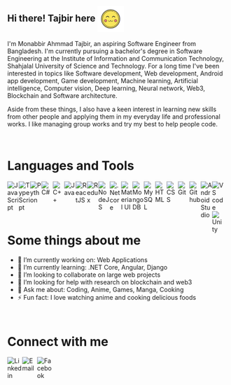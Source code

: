## Hi there! Tajbir here <img align="center" width="60px" alt="gif" src="https://github.com/Monabbir-Ahmmad/Monabbir-Ahmmad/blob/main/uwu-emoji.gif" />

I'm Monabbir Ahmmad Tajbir, an aspiring Software Engineer from Bangladesh. I'm currently pursuing a bachelor's degree in Software Engineering at the Institute of Information and Communication Technology, Shahjalal University of Science and Technology. For a long time I've been interested in topics like Software development, Web development, Android app development, Game development, Machine learning, Artificial intelligence, Computer vision, Deep learning, Neural network, Web3, Blockchain and Software architecture.

Aside from these things, I also have a keen interest in learning new skills from other people and applying them in my everyday life and professional works. I like managing group works and try my best to help people code.

<br/>

# Languages and Tools

<p>
<img align="left" width="26px" alt="JavaScript" src="https://img.icons8.com/color/344/javascript--v1.png" />
<img align="left" width="26px" alt="TypeScript" src="https://img.icons8.com/color/344/typescript.png" />
<img align="left" width="26px" alt="Python" src="https://img.icons8.com/color/344/python--v1.png" />
<img align="left" width="26px" alt="C#" src="https://img.icons8.com/color/344/c-sharp-logo.png" />
<img align="left" width="26px" alt="C++" src="https://img.icons8.com/color/344/c-plus-plus-logo.png" />
<img align="left" width="26px" alt="Java" src="https://img.icons8.com/color/344/java-coffee-cup-logo--v1.png" />
<img align="left" width="26px" alt="ReactJS" src="https://img.icons8.com/color/344/react-native.png" />
<img align="left" width="26px" alt="Redux" src="https://img.icons8.com/color/344/redux.png" />
<img align="left" width="26px" alt="NodeJS" src="https://img.icons8.com/color/344/nodejs.png" />
<img align="left" width="26px" alt=".Net core" src="https://upload.wikimedia.org/wikipedia/commons/thumb/e/ee/.NET_Core_Logo.svg/1024px-.NET_Core_Logo.svg.png" />
<img align="left" width="26px" alt="Material UI" src="https://img.icons8.com/color/344/material-ui.png" />
<img align="left" width="26px" alt="MongoDB" src="https://img.icons8.com/color/344/mongodb.png" />
<img align="left" width="26px" alt="MySQL" src="https://img.icons8.com/color/344/mysql-logo.png" />
<img align="left" width="26px" alt="HTML" src="https://img.icons8.com/color/344/html-5--v1.png" />
<img align="left" width="26px" alt="CSS" src="https://img.icons8.com/color/344/css3.png" />
<img align="left" width="26px" alt="Git" src="https://img.icons8.com/color/344/git.png" />
<img align="left" width="26px" alt="Github" src="https://img.icons8.com/color/344/github--v1.png" />
<img align="left" width="26px" alt="Android Studio" src="https://img.icons8.com/color/344/android-studio--v3.png" />
<img align="left" width="26px" alt="VS code" src="https://img.icons8.com/color/344/visual-studio-code-2019.png" />
<img align="left" width="26px" alt="Unity" src="https://img.icons8.com/color/344/unity.png" />
</p>

<br/>

# Some things about me

- 🔭 I’m currently working on: Web Applications
- 🌱 I’m currently learning: .NET Core, Angular, Django
- 👯 I’m looking to collaborate on large web projects
- 🤔 I’m looking for help with research on blockchain and web3
- 💬 Ask me about: Coding, Anime, Games, Manga, Cooking
- ⚡ Fun fact: I love watching anime and cooking delicious foods
<br/>

# Connect with me

[<img align="left" width="34px" alt="Linkedin" src="https://img.icons8.com/color/344/linkedin.png" />][linkedin]
<a href="mailto:monabbir.ahmmad@gmail.com?"><img align="left" width="34px" alt="Email" src="https://img.icons8.com/color/344/email-sign.png" /></a>
[<img align="left" width="34px" alt="Facebook" src="https://img.icons8.com/color/344/facebook-new.png" />][facebook]

[linkedin]: https://www.linkedin.com/in/monabbir-ahmmad-tajbir-467144235
[facebook]: https://www.facebook.com/monabbir.ahmmad

